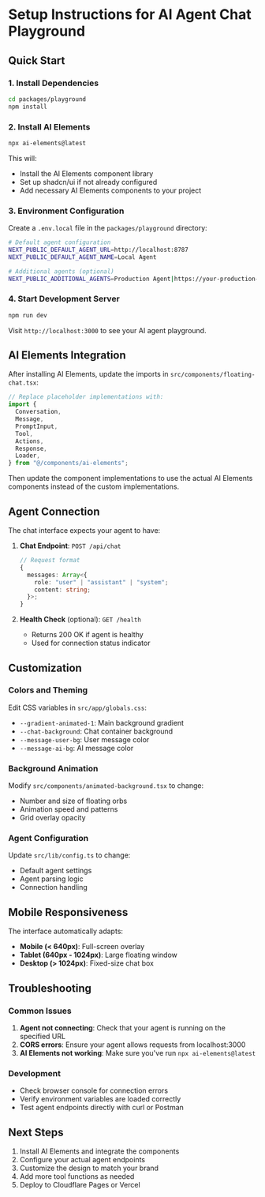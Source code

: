# Setup Instructions for AI Agent Chat Playground

## Quick Start

### 1. Install Dependencies

```bash
cd packages/playground
npm install
```

### 2. Install AI Elements

```bash
npx ai-elements@latest
```

This will:

- Install the AI Elements component library
- Set up shadcn/ui if not already configured
- Add necessary AI Elements components to your project

### 3. Environment Configuration

Create a `.env.local` file in the `packages/playground` directory:

```bash
# Default agent configuration
NEXT_PUBLIC_DEFAULT_AGENT_URL=http://localhost:8787
NEXT_PUBLIC_DEFAULT_AGENT_NAME=Local Agent

# Additional agents (optional)
NEXT_PUBLIC_ADDITIONAL_AGENTS=Production Agent|https://your-production-agent.com,Staging Agent|https://your-staging-agent.com
```

### 4. Start Development Server

```bash
npm run dev
```

Visit `http://localhost:3000` to see your AI agent playground.

## AI Elements Integration

After installing AI Elements, update the imports in `src/components/floating-chat.tsx`:

```typescript
// Replace placeholder implementations with:
import {
  Conversation,
  Message,
  PromptInput,
  Tool,
  Actions,
  Response,
  Loader,
} from "@/components/ai-elements";
```

Then update the component implementations to use the actual AI Elements components instead of the custom implementations.

## Agent Connection

The chat interface expects your agent to have:

1. **Chat Endpoint**: `POST /api/chat`

   ```typescript
   // Request format
   {
     messages: Array<{
       role: "user" | "assistant" | "system";
       content: string;
     }>;
   }
   ```

2. **Health Check** (optional): `GET /health`
   - Returns 200 OK if agent is healthy
   - Used for connection status indicator

## Customization

### Colors and Theming

Edit CSS variables in `src/app/globals.css`:

- `--gradient-animated-1`: Main background gradient
- `--chat-background`: Chat container background
- `--message-user-bg`: User message color
- `--message-ai-bg`: AI message color

### Background Animation

Modify `src/components/animated-background.tsx` to change:

- Number and size of floating orbs
- Animation speed and patterns
- Grid overlay opacity

### Agent Configuration

Update `src/lib/config.ts` to change:

- Default agent settings
- Agent parsing logic
- Connection handling

## Mobile Responsiveness

The interface automatically adapts:

- **Mobile (< 640px)**: Full-screen overlay
- **Tablet (640px - 1024px)**: Large floating window
- **Desktop (> 1024px)**: Fixed-size chat box

## Troubleshooting

### Common Issues

1. **Agent not connecting**: Check that your agent is running on the specified URL
2. **CORS errors**: Ensure your agent allows requests from localhost:3000
3. **AI Elements not working**: Make sure you've run `npx ai-elements@latest`

### Development

- Check browser console for connection errors
- Verify environment variables are loaded correctly
- Test agent endpoints directly with curl or Postman

## Next Steps

1. Install AI Elements and integrate the components
2. Configure your actual agent endpoints
3. Customize the design to match your brand
4. Add more tool functions as needed
5. Deploy to Cloudflare Pages or Vercel

